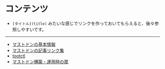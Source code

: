 <!-- TITLE: マストドン関連 -->
<!-- SUBTITLE: マストドンに関するあれこれ -->

# コンテンツ
* `[タイトル](title)` みたいな感じでリンクを作っておいてもらえると、後々参照しやすいです。

----

* [マストドンの基本情報](/mastdon/basic)
* [マストドンの記事リンク集](/mastodon/links)
* [tootctl](/mastodon/tootctl)
* [マストドン構築・運用時の罠](/mastodon/traps)
